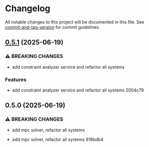 # Changelog

All notable changes to this project will be documented in this file. See [commit-and-tag-version](https://github.com/absolute-version/commit-and-tag-version) for commit guidelines.

## [0.5.1](///compare/v0.5.0...v0.5.1) (2025-06-19)


### ⚠ BREAKING CHANGES

* add constraint analyzer service and refactor all systems

### Features

* add constraint analyzer service and refactor all systems 2004c79

## 0.5.0 (2025-06-19)


### ⚠ BREAKING CHANGES

* add mpc solver, refactor all systems

* add mpc solver, refactor all systems 918bdb4
